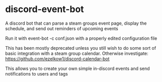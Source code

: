# discord-event-bot
A discord bot that can parse a steam groups event page, display the schedule, and send out reminders of upcoming events

Run it with event-bot -c conf.json with a properly edited configuration file

This has been mostly deprecated unless you still wish to do some sort of basic integration with a steam group calendar.  Otherwise investigate:
https://github.com/ezelkow1/discord-calendar-bot

This allows you to create your own simple in-discord events and send notifications to users and tags
